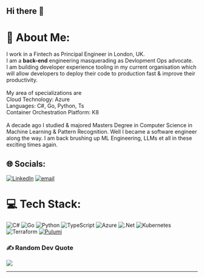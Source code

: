 ## Hi there 👋

# 💫 About Me:
I work in a Fintech as Principal Engineer in London, UK.<br>I am a **back-end** engineering masquerading as Devlopment Ops advocate. <br>I am building developer experience tooling in my current organisation which will allow developers to deploy their code to production fast & improve their productivity.<br><br>My area of specializations are <br>Cloud Technology: Azure<br>Languages: C#, Go, Python, Ts<br>Container Orchestration Platform: K8<br><br>A decade ago I studied & majored Masters Degree in Computer Science in Machine Learning & Pattern Recognition. Well I became a software engineer along the way. I am back brushing up ML Engineering, LLMs et all in these exciting times again.<br>


## 🌐 Socials:
[![LinkedIn](https://img.shields.io/badge/LinkedIn-%230077B5.svg?logo=linkedin&logoColor=white)](https://linkedin.com/in/ankanmookherjee) [![email](https://img.shields.io/badge/Email-D14836?logo=gmail&logoColor=white)](mailto:tupaimook@gmail.com) 

# 💻 Tech Stack:
![C#](https://img.shields.io/badge/c%23-%23239120.svg?style=for-the-badge&logo=csharp&logoColor=white) ![Go](https://img.shields.io/badge/go-%2300ADD8.svg?style=for-the-badge&logo=go&logoColor=white) ![Python](https://img.shields.io/badge/Python-FFD43B?style=for-the-badge&logo=python&logoColor=blue) ![TypeScript](https://img.shields.io/badge/typescript-%23007ACC.svg?style=for-the-badge&logo=typescript&logoColor=white) ![Azure](https://img.shields.io/badge/azure-%230072C6.svg?style=for-the-badge&logo=microsoftazure&logoColor=white) ![.Net](https://img.shields.io/badge/.NET-5C2D91?style=for-the-badge&logo=.net&logoColor=white) ![Kubernetes](https://img.shields.io/badge/kubernetes-%23326ce5.svg?style=for-the-badge&logo=kubernetes&logoColor=white) ![Terraform](https://img.shields.io/badge/terraform-%235835CC.svg?style=for-the-badge&logo=terraform&logoColor=white) [![Pulumi](https://img.shields.io/badge/pulumi-%235835CC.svg?style=for-the-badge&logo=terraform&logoColor=white)](https://img.shields.io/badge/Pulumi-8A3391?style=for-the-badge&logo=pulumi&logoColor=white)

### ✍️ Random Dev Quote
![](https://quotes-github-readme.vercel.app/api?type=horizontal&theme=radical)

---
